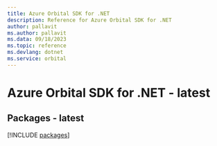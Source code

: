 ```yaml
---
title: Azure Orbital SDK for .NET
description: Reference for Azure Orbital SDK for .NET
author: pallavit
ms.author: pallavit
ms.data: 09/18/2023
ms.topic: reference
ms.devlang: dotnet
ms.service: orbital
---
```

# Azure Orbital SDK for .NET - latest
## Packages - latest
[!INCLUDE [packages](orbital-index.md)]